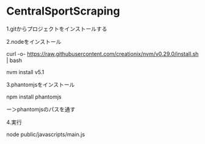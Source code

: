 # CentralSportScraping

1.gitからプロジェクトをインストールする



2.nodeをインストール

  curl -o- https://raw.githubusercontent.com/creationix/nvm/v0.29.0/install.sh | bash

  nvm install v5.1


3.phantomjsをインストール
  
  npm install phantomjs

  ー＞phantomjsのパスを通す



4.実行
  
  node public/javascripts/main.js
